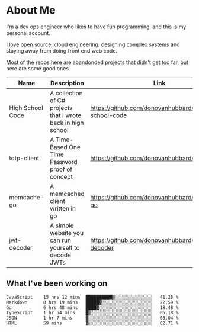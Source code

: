 # About Me

I'm a dev ops engineer who likes to have fun programming, and this is my personal account.

I love open source, cloud engineering, designing complex systems and staying away from doing front end web code.

Most of the repos here are abandonded projects that didn't get too far, but here are some good ones.

| Name       | Description           | Link  |
| ------------- |-------------| -----|
| High School Code | A collection of C# projects that I wrote back in high school | https://github.com/donovanhubbard/high-school-code |
| totp-client | A Time-Based One Time Password proof of concept | https://github.com/donovanhubbard/totp-client |
| memcache-go | A memcached client written in go | https://github.com/donovanhubbard/memcache-go |
| jwt-decoder | A simple website you can run yourself to decode JWTs | https://github.com/donovanhubbard/jwt-decoder |


## What I've been working on

<!--START_SECTION:waka-->

```text
JavaScript    15 hrs 12 mins  ██████████▒░░░░░░░░░░░░░░   41.28 %
Markdown      8 hrs 19 mins   █████▓░░░░░░░░░░░░░░░░░░░   22.59 %
Go            6 hrs 48 mins   ████▓░░░░░░░░░░░░░░░░░░░░   18.48 %
TypeScript    1 hr 54 mins    █▒░░░░░░░░░░░░░░░░░░░░░░░   05.18 %
JSON          1 hr 7 mins     ▓░░░░░░░░░░░░░░░░░░░░░░░░   03.04 %
HTML          59 mins         ▓░░░░░░░░░░░░░░░░░░░░░░░░   02.71 %
```

<!--END_SECTION:waka-->
